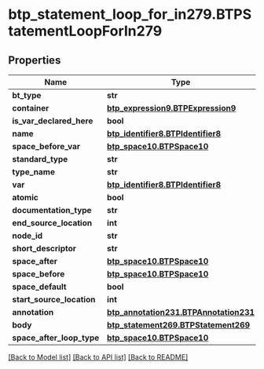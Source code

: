 # btp_statement_loop_for_in279.BTPStatementLoopForIn279

## Properties
Name | Type | Description | Notes
------------ | ------------- | ------------- | -------------
**bt_type** | **str** |  | [optional] 
**container** | [**btp_expression9.BTPExpression9**](BTPExpression9.md) |  | [optional] 
**is_var_declared_here** | **bool** |  | [optional] 
**name** | [**btp_identifier8.BTPIdentifier8**](BTPIdentifier8.md) |  | [optional] 
**space_before_var** | [**btp_space10.BTPSpace10**](BTPSpace10.md) |  | [optional] 
**standard_type** | **str** |  | [optional] 
**type_name** | **str** |  | [optional] 
**var** | [**btp_identifier8.BTPIdentifier8**](BTPIdentifier8.md) |  | [optional] 
**atomic** | **bool** |  | [optional] 
**documentation_type** | **str** |  | [optional] 
**end_source_location** | **int** |  | [optional] 
**node_id** | **str** |  | [optional] 
**short_descriptor** | **str** |  | [optional] 
**space_after** | [**btp_space10.BTPSpace10**](BTPSpace10.md) |  | [optional] 
**space_before** | [**btp_space10.BTPSpace10**](BTPSpace10.md) |  | [optional] 
**space_default** | **bool** |  | [optional] 
**start_source_location** | **int** |  | [optional] 
**annotation** | [**btp_annotation231.BTPAnnotation231**](BTPAnnotation231.md) |  | [optional] 
**body** | [**btp_statement269.BTPStatement269**](BTPStatement269.md) |  | [optional] 
**space_after_loop_type** | [**btp_space10.BTPSpace10**](BTPSpace10.md) |  | [optional] 

[[Back to Model list]](../README.md#documentation-for-models) [[Back to API list]](../README.md#documentation-for-api-endpoints) [[Back to README]](../README.md)


